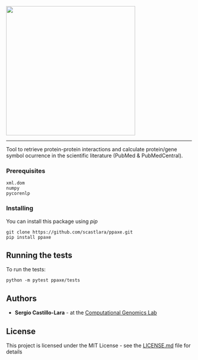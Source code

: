 
<img width="350" src="https://raw.githubusercontent.com/scastlara/ppaxe/master/ppaxe/logo.png"/>

-----


Tool to retrieve protein-protein interactions and calculate protein/gene symbol ocurrence in the scientific literature (PubMed & PubMedCentral).


### Prerequisites


```
xml.dom
numpy
pycorenlp
```

### Installing

You can install this package using _pip_

```
git clone https://github.com/scastlara/ppaxe.git
pip install ppaxe
```

## Running the tests

To run the tests:

```
python -m pytest ppaxe/tests
```

## Authors

* **Sergio Castillo-Lara** - at the [Computational Genomics Lab](https://compgen.bio.ub.edu)


## License

This project is licensed under the MIT License - see the [LICENSE.md](LICENSE.md) file for details
